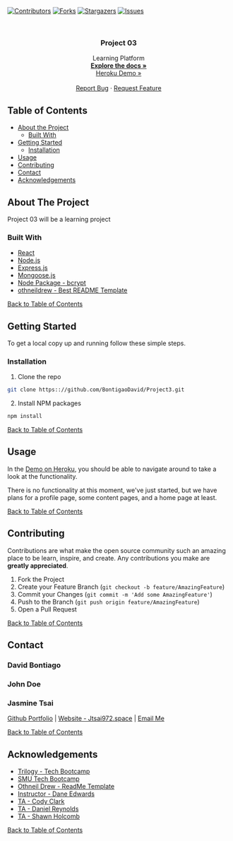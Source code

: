 <!--
*** Project 03: A learning platform. God knows what we're doing.
-->
[![Contributors][contributors-shield]][contributors-url]
[![Forks][forks-shield]][forks-url]
[![Stargazers][stars-shield]][stars-url]
[![Issues][issues-shield]][issues-url]



<!-- PROJECT LOGO -->
<br />
<p align="center">
  <h3 align="center">Project 03</h3>

  <p align="center">
    Learning Platform
    <br />
    <a href="https://github.com/BontigaoDavid/Project3"><strong>Explore the docs »</strong></a>
    <br />
    <a href="https://vast-cliffs-60334.herokuapp.com/">Heroku Demo »</a>
    <br />
    <br />
    <a href="https://github.com/BontigaoDavid/Project3/issues">Report Bug</a>
    ·
    <a href="https://github.com/BontigaoDavid/Project3/issues">Request Feature</a>
  </p>
</p>



<!-- TABLE OF CONTENTS -->
## Table of Contents

* [About the Project](#about-the-project)
  * [Built With](#built-with)
* [Getting Started](#getting-started)
  * [Installation](#installation)
* [Usage](#usage)
* [Contributing](#contributing)
* [Contact](#contact)
* [Acknowledgements](#acknowledgements)



<!-- ABOUT THE PROJECT -->
## About The Project

Project 03 will be a learning project

### Built With
 * [React](https://reactjs.org/)
 * [Node.js](https://nodejs.org/en/)
 * [Express.js](http://expressjs.com/)
 * [Mongoose.js](https://mongoosejs.com/)
 * [Node Package - bcrypt](https://www.npmjs.com/package/bcrypt)
 * [othneildrew - Best README Template](https://github.com/othneildrew/Best-README-Template)
 
 
 [Back to Table of Contents](#table-of-contents)
 

<!-- GETTING STARTED -->
## Getting Started

To get a local copy up and running follow these simple steps.

### Installation
 
1. Clone the repo
```sh
git clone https:://github.com/BontigaoDavid/Project3.git
```
2. Install NPM packages
```sh
npm install
```

[Back to Table of Contents](#table-of-contents)


<!-- USAGE EXAMPLES -->
## Usage

In the [Demo on Heroku](https://simplyconceptual.herokuapp.com/), you should be able to navigate around to take a look at the functionality. 

There is no functionality at this moment, we've just started, but we have plans for a profile page, some content pages, and a home page at least.

[Back to Table of Contents](#table-of-contents)

<!-- CONTRIBUTING -->
## Contributing

Contributions are what make the open source community such an amazing place to be learn, inspire, and create. Any contributions you make are **greatly appreciated**.

1. Fork the Project
2. Create your Feature Branch (`git checkout -b feature/AmazingFeature`)
3. Commit your Changes (`git commit -m 'Add some AmazingFeature'`)
4. Push to the Branch (`git push origin feature/AmazingFeature`)
5. Open a Pull Request

[Back to Table of Contents](#table-of-contents)

<!-- CONTACT -->
## Contact

### David Bontiago

### John Doe

### Jasmine Tsai
[Github Portfolio](https://jtsai972.github.io/Github-Portfolio/) | [Website - Jtsai972.space](jtsai972.space) | [Email Me](jtsai972@gmail.com)

[Back to Table of Contents](#table-of-contents)

<!-- ACKNOWLEDGEMENTS -->
## Acknowledgements

* [Trilogy - Tech Bootcamp](https://www.trilogyed.com/)
* [SMU Tech Bootcamp](https://techbootcamps.smu.edu/)
* [Othneil Drew - ReadMe Template](https://github.com/othneildrew/)
* [Instructor - Dane Edwards](https://github.com/daneedw)
* [TA - Cody Clark](https://codyevanclark.com/)
* [TA - Daniel Reynolds](https://github.com/kirplink)
* [TA - Shawn Holcomb](https://github.com/shawnholcomb)

[Back to Table of Contents](#table-of-contents)

<!-- MARKDOWN LINKS & IMAGES -->
<!-- https://www.markdownguide.org/basic-syntax/#reference-style-links -->
[contributors-shield]: https://img.shields.io/github/contributors/BontigaoDavid/Project3.svg?style=flat-square
[contributors-url]: https://github.com/BontigaoDavid/Project3/graphs/contributors
[forks-shield]: https://img.shields.io/github/forks/BontigaoDavid/Project3.svg?style=flat-square
[forks-url]: https://github.com/BontigaoDavid/Project3/network/members
[stars-shield]: https://img.shields.io/github/stars/BontigaoDavid/Project3.svg?style=flat-square
[stars-url]: https://github.com/BontigaoDavid/Project3/stargazers
[issues-shield]: https://img.shields.io/github/issues/BontigaoDavid/Project3.svg?style=flat-square
[issues-url]: https://github.com/BontigaoDavid/Project3/issues

